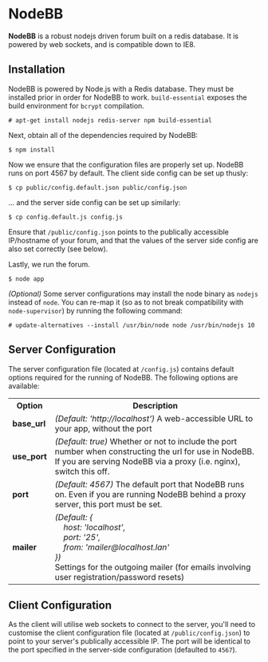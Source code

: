 # NodeBB
**NodeBB** is a robust nodejs driven forum built on a redis database. It is powered by web sockets, and is compatible down to IE8.

## Installation

NodeBB is powered by Node.js with a Redis database. They must be installed prior in order for NodeBB to work. `build-essential` exposes the build environment for `bcrypt` compilation.

	# apt-get install nodejs redis-server npm build-essential

Next, obtain all of the dependencies required by NodeBB:

    $ npm install

Now we ensure that the configuration files are properly set up. NodeBB runs on port 4567 by default. The client side config can be set up thusly:

    $ cp public/config.default.json public/config.json

... and the server side config can be set up similarly:

    $ cp config.default.js config.js

Ensure that `/public/config.json` points to the publically accessible IP/hostname of your forum, and that the values of the server side config are also set correctly (see below).

Lastly, we run the forum.

    $ node app

*(Optional)* Some server configurations may install the node binary as `nodejs` instead of `node`. You can re-map it (so as to not break compatibility with `node-supervisor`) by running the following command:

    # update-alternatives --install /usr/bin/node node /usr/bin/nodejs 10

## Server Configuration

The server configuration file (located at `/config.js`) contains default options required for the running of NodeBB. The following options are available:

<table>
	<tr>
		<th>Option</th>
		<th>Description</th>
	</tr>
	<tr>
		<td><b>base_url</b></td>
		<td><i>(Default: 'http://localhost')</i> A web-accessible URL to your app, without the port</td>
	</tr>
	<tr>
		<td><b>use_port</b></td>
		<td><i>(Default: true)</i> Whether or not to include the port number when constructing the url for use in NodeBB. If you are serving NodeBB via a proxy (i.e. nginx), switch this off.
	<tr>
		<td><b>port</b></td>
		<td><i>(Default: 4567)</i> The default port that NodeBB runs on. Even if you are running NodeBB behind a proxy server, this port must be set.</td>
	</tr>
	<tr>
		<td><b>mailer</b></td>
		<td>
			<i>(Default: {<br />
				&nbsp;&nbsp;&nbsp;&nbsp;host: 'localhost',<br />
				&nbsp;&nbsp;&nbsp;&nbsp;port: '25',<br />
				&nbsp;&nbsp;&nbsp;&nbsp;from: 'mailer@localhost.lan'<br />
			})</i><br />
			Settings for the outgoing mailer (for emails involving user registration/password resets)
		</td>
	</tr>
</table>

## Client Configuration

As the client will utilise web sockets to connect to the server, you'll need to customise the client configuration file (located at `/public/config.json`) to point to your server's publically accessible IP. The port will be identical to the port specified in the server-side configuration (defaulted to `4567`).